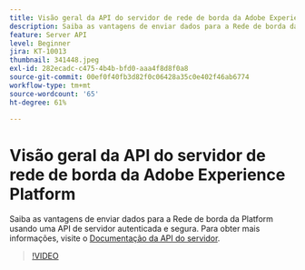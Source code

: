 ```yaml
---
title: Visão geral da API do servidor de rede de borda da Adobe Experience Platform
description: Saiba as vantagens de enviar dados para a Rede de borda da Platform usando uma API de servidor autenticada e segura.
feature: Server API
level: Beginner
jira: KT-10013
thumbnail: 341448.jpeg
exl-id: 282ecadc-c475-4b4b-bfd0-aaa4f8d8f0a8
source-git-commit: 00ef0f40fb3d82f0c06428a35c0e402f46ab6774
workflow-type: tm+mt
source-wordcount: '65'
ht-degree: 61%

---
```


# Visão geral da API do servidor de rede de borda da Adobe Experience Platform

Saiba as vantagens de enviar dados para a Rede de borda da Platform usando uma API de servidor autenticada e segura. Para obter mais informações, visite o [Documentação da API do servidor](https://experienceleague.adobe.com/docs/experience-platform/edge-network-server-api/overview.html?lang=pt-BR).

>[!VIDEO](https://video.tv.adobe.com/v/341448?learn=on)
